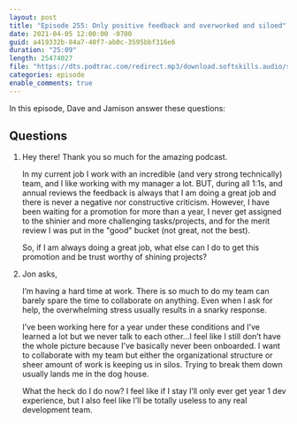 ```yaml
---
layout: post
title: "Episode 255: Only positive feedback and overworked and siloed"
date: 2021-04-05 12:00:00 -0700
guid: a419332b-84a7-40f7-ab0c-3595bbf316e6
duration: "25:09"
length: 25474027
file: "https://dts.podtrac.com/redirect.mp3/download.softskills.audio/sse-255.mp3"
categories: episode
enable_comments: true
---
```


In this episode, Dave and Jamison answer these questions:

## Questions

1. Hey there! Thank you so much for the amazing podcast.
   
   In my current job I work with an incredible (and very strong technically) team, and I like working with my manager a lot. BUT, during all 1:1s, and annual reviews the feedback is always that I am doing a great job and there is never a negative nor constructive criticism. However, I have been waiting for a promotion for more than a year, I never get assigned to the shinier and more challenging tasks/projects, and for the merit review I was put in the "good" bucket (not great, not the best).
   
   So, if I am always doing a great job, what else can I do to get this promotion and be trust worthy of shining projects?


2. Jon asks,
   
   I’m having a hard time at work. There is so much to do my team can barely spare the time to collaborate on anything. Even when I ask for help, the overwhelming stress usually results in a snarky response.
   
   I’ve been working here for a year under these conditions and I’ve learned a lot but we never talk to each other...I feel like I still don’t have the whole picture because I’ve basically never been onboarded. I want to collaborate with my team but either the organizational structure or sheer amount of work is keeping us in silos. Trying to break them down usually lands me in the dog house.
   
   What the heck do I do now? I feel like if I stay I’ll only ever get year 1 dev experience, but I also feel like I’ll be totally useless to any real development team.
